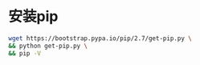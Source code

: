 # 安装pip

```bash
wget https://bootstrap.pypa.io/pip/2.7/get-pip.py \
&& python get-pip.py \
&& pip -V
```


